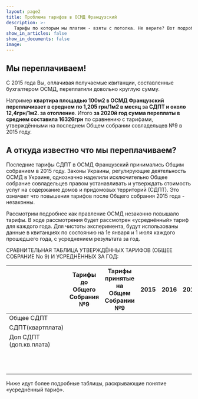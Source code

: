 ```yaml
---
layout: page2
title: Проблема тарифов в ОСМД Французский
description: >-
   Тарифы по которым мы платим - взяты с потолка. Не верите? Вот подробное объяснение
show_in_articles: false
show_in_documents: false
image: 
---
```


## Мы переплачиваем!
С 2015 года Вы, оплачивая получаемые квитанции, составленные бухгалтером ОСМД, переплатили довольно круглую сумму. 

Например **квартира площадью 100м2 в ОСМД Французский переплачивает в среднем по 1,205 грн/1м2 в месяц за СДПТ и около 12,4грн/1м2. за отопление**. 
Итого **за 2020й год сумма переплаты в среднем составила 16326грн** по сравнению с тарифами, утверждёнными на последнем Общем собрании совладельцев №9 в 2015 году.

## А откуда известно что мы переплачиваем?
Последние тарифы СДПТ в ОСМД Французский принимались Общим собранием в 2015 году. Законы Украины, регулирующие деятельность ОСМД
в Украине, однозначно наделили исключительно Общее собрание совладельцев правом устанавливать и утверждать стоимость услуг на
содержание домов и придомовых территорий (СДПТ). Это означает что повышения тарифов после Общего собрания 2015 года - незаконны.

Рассмотрим подробнее как правление ОСМД незаконно повышало тарифы. В ходе рассмотрения будет рассмотрен «усреднённый» тариф для каждого года. 
Для чистоты эксперимента, будут использованы данные в квитанциях по состоянию на 1е января и 1 июля каждого прошедшего года, с усреднением результата за год.

СРАВНИТЕЛЬНАЯ ТАБЛИЦА УТВЕРЖДЁННЫХ ТАРИФОВ (ОБЩЕЕ СОБРАНИЕ No 9) И УСРЕДНЁННЫХ ЗА ГОД:

|                         | Тарифы до Общего Собрания №9 | Тарифы принятые на Общем Собрании №9 | 2015 | 2016 | 2017 | 2018 | 2019 | 2020 | 2021 |
|-------------------------|------------------------------|--------------------------------------|------|------|------|------|------|------|------|
| Общее СДПТ              |                              |                                      |      |      |      |      |      |      |      |
| СДПТ(квартплата)        |                              |                                      |      |      |      |      |      |      |      |
| Доп СДПТ (доп.кв.плата) |                              |                                      |      |      |      |      |      |      |      |
|                         |                              |                                      |      |      |      |      |      |      |      |
|                         |                              |                                      |      |      |      |      |      |      |      |
|                         |                              |                                      |      |      |      |      |      |      |      |
|                         |                              |                                      |      |      |      |      |      |      |      |
|                         |                              |                                      |      |      |      |      |      |      |      |
|                         |                              |                                      |      |      |      |      |      |      |      |
|                         |                              |                                      |      |      |      |      |      |      |      |
|                         |                              |                                      |      |      |      |      |      |      |      |
|                         |                              |                                      |      |      |      |      |      |      |      |
|                         |                              |                                      |      |      |      |      |      |      |      |
|                         |                              |                                      |      |      |      |      |      |      |      |

Ниже идут более подробные таблицы, раскрывающие понятие «усреднённый тариф».



